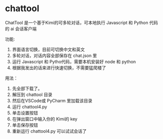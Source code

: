 # chattool
ChatTool 是一个基于Kimi的可多轮对话，可本地执行 Javascript 和 Python 代码的 ai 会话客户端

功能:
  1. 界面语言切换，目前可切换中文和英文
  2. 多轮对话，对话内容全部保存在 chat.json 里
  3. 运行 Javascript 和 Pytho代码，需要本机安装好 node 和 python
  4. 根据我发出的话来进行快速切换，不需要猛爬楼了

用法：
  1. 先全部下载了。
  2. 解压到 chattool 目录
  3. 然后在VSCode或 PyCharm 里加载该目录
  4. 运行 chattool4.py
  5. 单击设置按钮
  6. 在弹出窗口中输入你的 Kimi的 key
  7. 单击保存按钮
  8. 重新运行 chattool4.py
  可以试试会话了
